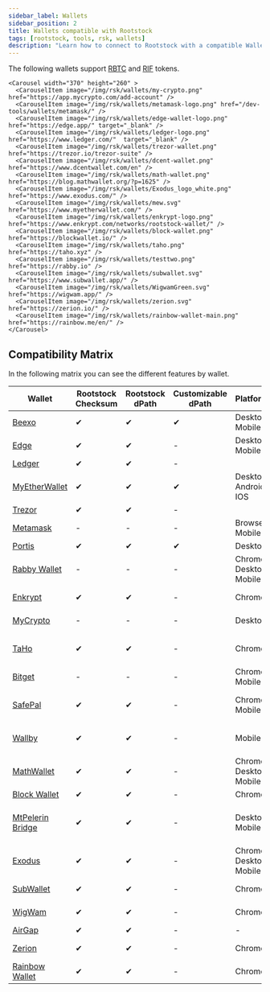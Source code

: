 ```yaml
---
sidebar_label: Wallets
sidebar_position: 2
title: Wallets compatible with Rootstock
tags: [rootstock, tools, rsk, wallets]
description: "Learn how to connect to Rootstock with a compatible Wallet"
---
```


The following wallets support [RBTC](/concepts/rbtc/) and [RIF](/concepts/rif-suite/token) tokens.

````mdx-code-block
<Carousel width="370" height="260" >
  <CarouselItem image="/img/rsk/wallets/my-crypto.png" href="https://app.mycrypto.com/add-account" />
  <CarouselItem image="/img/rsk/wallets/metamask-logo.png" href="/dev-tools/wallets/metamask/" />
  <CarouselItem image="/img/rsk/wallets/edge-wallet-logo.png" href="https://edge.app/" target="_blank" />
  <CarouselItem image="/img/rsk/wallets/ledger-logo.png" href="https://www.ledger.com/"  target="_blank" />
  <CarouselItem image="/img/rsk/wallets/trezor-wallet.png" href="https://trezor.io/trezor-suite" />
  <CarouselItem image="/img/rsk/wallets/dcent-wallet.png" href="https://www.dcentwallet.com/en" />
  <CarouselItem image="/img/rsk/wallets/math-wallet.png" href="https://blog.mathwallet.org/?p=1625" />
  <CarouselItem image="/img/rsk/wallets/Exodus_logo_white.png" href="https://www.exodus.com/" />
  <CarouselItem image="/img/rsk/wallets/mew.svg" href="https://www.myetherwallet.com/" />
  <CarouselItem image="/img/rsk/wallets/enkrypt-logo.png" href="https://www.enkrypt.com/networks/rootstock-wallet/" />
  <CarouselItem image="/img/rsk/wallets/block-wallet.png" href="https://blockwallet.io/" />
  <CarouselItem image="/img/rsk/wallets/taho.png" href="https://taho.xyz" />
  <CarouselItem image="/img/rsk/wallets/testtwo.png" href="https://rabby.io" />
  <CarouselItem image="/img/rsk/wallets/subwallet.svg" href="https://www.subwallet.app/" />
  <CarouselItem image="/img/rsk/wallets/WigwamGreen.svg" href="https://wigwam.app/" />
  <CarouselItem image="/img/rsk/wallets/zerion.svg" href="https://zerion.io/" />
  <CarouselItem image="/img/rsk/wallets/rainbow-wallet-main.png" href="https://rainbow.me/en/" />
</Carousel>
````

## Compatibility Matrix

In the following matrix you can see the different features by wallet.

| Wallet | Rootstock Checksum  |  Rootstock dPath | Customizable dPath  | Platforms | Available Networks |
|---|---|---|---|---| ---|
|  [Beexo](https://beexo.com) |  ✔ |  ✔ |  ✔ | Desktop, Mobile | Mainnet |
|  [Edge](https://edge.app/) | ✔  | ✔  | -  | Desktop, Mobile | Mainnet, Testnet |
|  [Ledger](https://www.ledger.com/) | ✔  |  ✔ | -  |
|  [MyEtherWallet](https://www.myetherwallet.com/) | ✔  |  ✔ |  ✔  | Desktop, Android, IOS | Mainnet, Testnet |
|  [Trezor](https://trezor.io/trezor-suite) | ✔  |  ✔ |  -  |
|  [Metamask](/dev-tools/wallets/metamask) | - |  - | -  | Browser, Mobile | Mainnet, Testnet |
|  [Portis](https://www.portis.io/) | ✔ |  ✔ | ✔  | Desktop | Mainnet |
|  [Rabby Wallet](https://rabby.io) | - |  - | -  | Chrome, Desktop, Mobile |
|  [Enkrypt](https://www.enkrypt.com/networks/rootstock-wallet/)|  ✔ |   ✔ | -  | Chrome | Mainnet, Testnet |
|  [MyCrypto](https://mycrypto.com/) | - |  - | -  | Desktop | Rootstock (RBTC) |
|  [TaHo](https://taho.xyz) | ✔ |  ✔ | -  | Chrome | Rootstock (RBTC), Mainnet |
|  [Bitget](https://web3.bitget.com/en/) | - |  - | -  | Chrome, Mobile | RBTC |
|  [SafePal](https://www.safepal.com/en/extension) | ✔ |  ✔ | -  | Chrome, Mobile | Rootstock (RBTC), Mainnet |
|  [Wallby](https://wallby.app/) | ✔ |  ✔ | -  | Mobile | Rootstock (RBTC), Bitcoin |
|  [MathWallet](https://blog.mathwallet.org/?p=1625) | ✔ |  ✔ | -  | Chrome, Desktop, Mobile | Mainnet |
|  [Block Wallet](https://blockwallet.io/) | ✔ |  ✔ | -  | Chrome | Mainnet
|  [MtPelerin Bridge](https://www.mtpelerin.com/bridge-wallet) | ✔ |  ✔ | -  | Desktop, Mobile | Rootstock (Mainnet), Bitcoin (Testnet) |
|  [Exodus](https://www.exodus.com/) | ✔ |  ✔ | -  | Chrome, Desktop, Mobile | Mainnet |
|  [SubWallet](https://www.subwallet.app/) | ✔ | ✔ | -  | Chrome  | Mainnet, Testnet |
|  [WigWam](https://wigwam.app/) | ✔ | ✔ | -  | Chrome  | Mainnet, Testnet |
|  [AirGap](https://airgap.it/) | ✔ | ✔ | -  | -  | Mainnet |
|  [Zerion](https://zerion.io/) | ✔ | ✔ | -  | Chrome  | Mainnet, Testnet|
|  [Rainbow Wallet](https://rainbow.me/en/) | ✔ | ✔ | -  | Chrome  | Mainnet, Testnet|





